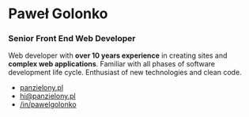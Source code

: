 # Paweł Golonko
### Senior Front End Web Developer

Web developer with **over 10 years experience** in creating sites and **complex web applications**. Familiar with all phases of software development life cycle. Enthusiast of new technologies and clean code.

+ <span class="icon home"></span>[panzielony.pl](http://panzielony.pl)
+ <span class="icon at"></span>[hi@panzielony.pl](mailto:hi@panzielony.pl)
+ <span class="icon linkedin"></span>[/in/pawelgolonko](https://linkedin.com/in/pawelgolonko)